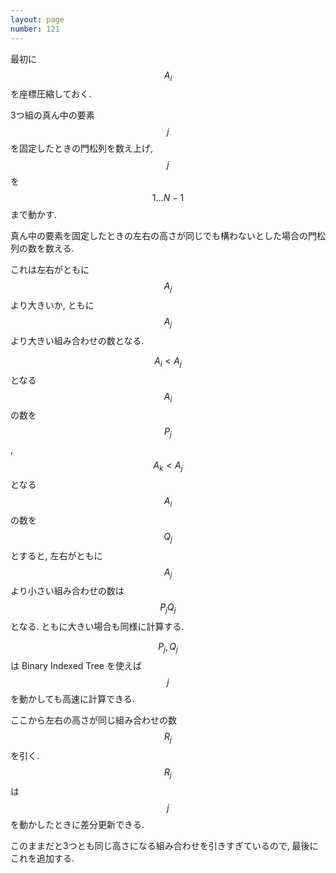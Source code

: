 ```yaml
---
layout: page
number: 121
---
```

最初に $$ A_i $$ を座標圧縮しておく.

3つ組の真ん中の要素 $$ j $$ を固定したときの門松列を数え上げ, $$ j $$ を $$ 1 \dots N-1 $$ まで動かす.

真ん中の要素を固定したときの左右の高さが同じでも構わないとした場合の門松列の数を数える.

これは左右がともに $$ A_j $$ より大きいか, ともに $$ A_j $$ より大きい組み合わせの数となる.

$$ A_i < A_j $$ となる $$ A_i $$ の数を $$ P_j $$, $$ A_k < A_j $$ となる $$ A_i $$ の数を $$ Q_j $$ とすると, 左右がともに $$ A_j $$ より小さい組み合わせの数は $$ P_jQ_j $$ となる. ともに大きい場合も同様に計算する.

$$ P_j, Q_j $$ は Binary Indexed Tree を使えば $$ j $$ を動かしても高速に計算できる.

ここから左右の高さが同じ組み合わせの数 $$ R_j $$ を引く. $$ R_j $$ は $$ j $$ を動かしたときに差分更新できる.

このままだと3つとも同じ高さになる組み合わせを引きすぎているので, 最後にこれを追加する.
